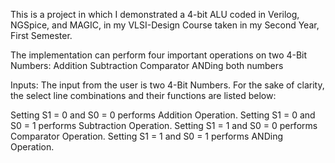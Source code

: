 This is a project in which I demonstrated a 4-bit ALU coded in Verilog, NGSpice, and MAGIC, in my VLSI-Design Course taken in my Second Year, First Semester.

The implementation can perform four important operations on two 4-Bit Numbers:
Addition
Subtraction
Comparator
ANDing both numbers

Inputs:
The input from the user is two 4-Bit Numbers. For the sake of clarity, the select line combinations and their functions are listed below:

Setting S1 = 0 and S0 = 0 performs Addition Operation.
Setting S1 = 0 and S0 = 1 performs Subtraction Operation.
Setting S1 = 1 and S0 = 0 performs Comparator Operation.
Setting S1 = 1 and S0 = 1 performs ANDing Operation.
